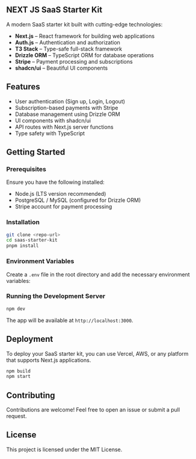 ## NEXT JS SaaS Starter Kit

A modern SaaS starter kit built with cutting-edge technologies:

- **Next.js** – React framework for building web applications
- **Auth.js** – Authentication and authorization
- **T3 Stack** – Type-safe full-stack framework
- **Drizzle ORM** – TypeScript ORM for database operations
- **Stripe** – Payment processing and subscriptions
- **shadcn/ui** – Beautiful UI components

## Features

- User authentication (Sign up, Login, Logout)
- Subscription-based payments with Stripe
- Database management using Drizzle ORM
- UI components with shadcn/ui
- API routes with Next.js server functions
- Type safety with TypeScript

## Getting Started

### Prerequisites

Ensure you have the following installed:

- Node.js (LTS version recommended)
- PostgreSQL / MySQL (configured for Drizzle ORM)
- Stripe account for payment processing

### Installation

```sh
git clone <repo-url>
cd saas-starter-kit
pnpm install
```

### Environment Variables

Create a `.env` file in the root directory and add the necessary environment variables:

### Running the Development Server

```sh
npm dev
```

The app will be available at `http://localhost:3000`.

## Deployment

To deploy your SaaS starter kit, you can use Vercel, AWS, or any platform that supports Next.js applications.

```sh
npm build
npm start
```

## Contributing

Contributions are welcome! Feel free to open an issue or submit a pull request.

## License

This project is licensed under the MIT License.
